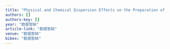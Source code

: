 ```yaml
---
title: "Physical and Chemical Dispersion Effects on the Preparation of Ni-AI2O3 Composite Coating"
authors: []
authors-key: []
year: "数据暂缺"
article-link: "数据暂缺"
venue: "数据暂缺"
bibex: "数据暂缺"
---
```

